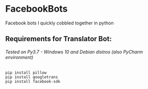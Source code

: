 # FacebookBots
Facebook bots I quickly cobbled together in python


## Requirements for Translator Bot:
###### *Tested on Py3.7 - Windows 10 and Debian distros (also PyCharm environment)*
```
pip install pillow
pip install googletrans
pip install facebook-sdk
```
